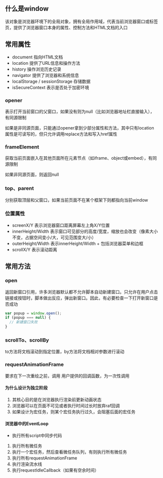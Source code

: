 ## 什么是window

该对象是浏览器环境下的全局对象，拥有全局作用域，代表当前浏览器窗口或标签页，提供了浏览器窗口本身的属性、控制方法和HTML文档的入口

## 常用属性

* document 指向HTML文档
* location 提供了URL信息和操作方法
* history 操作浏览历史记录
* navigator 提供了浏览器和系统信息
* localStorage / sessionStorage 存储数据
* isSecureContext 表示是否处于加密环境

### opener

表示打开当前窗口的父窗口，如果没有则为null（比如浏览器地址栏直接输入），有同源限制

如果是非同源页面，只能通过opener拿到少部分属性和方法，其中只有location属性是可读写的，但只允许调用replace方法和写入href属性

### frameElement

获取当前页面嵌入在其他页面所在元素节点（如iframe、object或embed），有同源限制

如果非同源页面，则返回null

### top、parent

分别获取顶层和父窗口，如果当前页面不在某个框架下则都指向当前window

### 位置属性

* screenX/Y 表示浏览器窗口距离屏幕左上角X/Y位置
* innerHeight/Width 表示窗口可见部分的高度/宽度，缩放也会改变（像素大小不变，占据空间变小/大，可见范围变大/小）
* outerHeight/Width 表示innerHeight/Width + 包括浏览器菜单和边框
* scrollX/Y 表示滚动距离

## 常用方法

### open

返回新窗口引用，许多浏览器默认都不允许脚本自动新建窗口。只允许在用户点击链接或按钮时，脚本做出反应，弹出新窗口。因此，有必要检查一下打开新窗口是否成功

```JavaScript
var popup = window.open();
if (popup === null) {
  // 新建窗口失败
}
```

### scrollTo、scrollBy

to方法将文档滚动到指定位置，by方法将文档相对参数进行滚动

### requestAnimationFrame

要求在下一次重绘之前，调用 用户提供的回调函数，为一次性调用

#### 为什么设计为独立阶段

1. 其核心目的是在浏览器执行渲染前更新动画状态
2. 浏览器可以在页面不可见或者执行时间过长时放弃raf回调
3. 如果设计为宏任务，则某个宏任务执行过久，会阻塞后面的宏任务

#### 浏览器中的EventLoop

* 执行所有script中同步代码

1. 执行所有微任务
2. 执行一个宏任务，然后查看微任务队列，有则执行所有微任务
3. 执行所有requestAnimationFrame
4. 执行渲染流水线
5. 执行requestIdleCallback（如果有空余时间）
